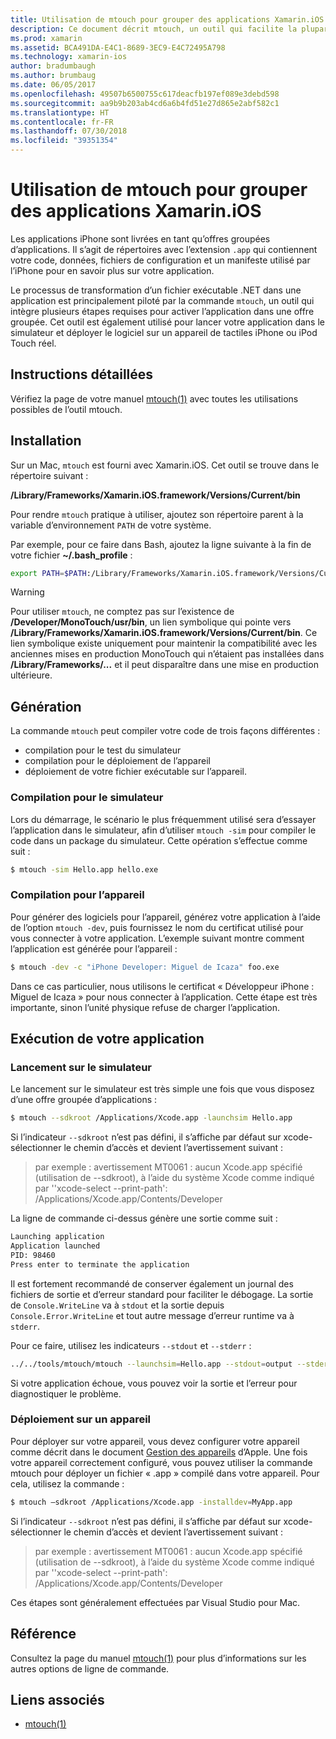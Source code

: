 ```yaml
---
title: Utilisation de mtouch pour grouper des applications Xamarin.iOS
description: Ce document décrit mtouch, un outil qui facilite la plupart des étapes nécessaires pour convertir une application Xamarin.iOS en bundle, pour la lancer dans le simulateur et la déployer sur un appareil physique.
ms.prod: xamarin
ms.assetid: BCA491DA-E4C1-8689-3EC9-E4C72495A798
ms.technology: xamarin-ios
author: bradumbaugh
ms.author: brumbaug
ms.date: 06/05/2017
ms.openlocfilehash: 49507b6500755c617deacfb197ef089e3debd598
ms.sourcegitcommit: aa9b9b203ab4cd6a6b4fd51e27d865e2abf582c1
ms.translationtype: HT
ms.contentlocale: fr-FR
ms.lasthandoff: 07/30/2018
ms.locfileid: "39351354"
---
```

# <a name="using-mtouch-to-bundle-xamarinios-apps"></a>Utilisation de mtouch pour grouper des applications Xamarin.iOS

Les applications iPhone sont livrées en tant qu’offres groupées d’applications. Il s’agit de répertoires avec l’extension `.app` qui contiennent votre code, données, fichiers de configuration et un manifeste utilisé par l’iPhone pour en savoir plus sur votre application.

Le processus de transformation d’un fichier exécutable .NET dans une application est principalement piloté par la commande `mtouch`, un outil qui intègre plusieurs étapes requises pour activer l’application dans une offre groupée. Cet outil est également utilisé pour lancer votre application dans le simulateur et déployer le logiciel sur un appareil de tactiles iPhone ou iPod Touch réel.

## <a name="detailed-instructions"></a>Instructions détaillées

Vérifiez la page de votre manuel [mtouch(1)](http://docs.go-mono.com/?link=man%3amtouch(1)) avec toutes les utilisations possibles de l’outil mtouch.

## <a name="installation"></a>Installation

Sur un Mac, `mtouch` est fourni avec Xamarin.iOS. Cet outil se trouve dans le répertoire suivant :

**/Library/Frameworks/Xamarin.iOS.framework/Versions/Current/bin**

Pour rendre `mtouch` pratique à utiliser, ajoutez son répertoire parent à la variable d’environnement `PATH` de votre système.  

Par exemple, pour ce faire dans Bash, ajoutez la ligne suivante à la fin de votre fichier **~/.bash_profile** :

```bash
export PATH=$PATH:/Library/Frameworks/Xamarin.iOS.framework/Versions/Current/bin
```

> [!WARNING]
> Pour utiliser `mtouch`, ne comptez pas sur l’existence de **/Developer/MonoTouch/usr/bin**, un lien symbolique qui pointe vers **/Library/Frameworks/Xamarin.iOS.framework/Versions/Current/bin**. Ce lien symbolique existe uniquement pour maintenir la compatibilité avec les anciennes mises en production MonoTouch qui n’étaient pas installées dans **/Library/Frameworks/...**  et il peut disparaître dans une mise en production ultérieure.

## <a name="building"></a>Génération

La commande `mtouch` peut compiler votre code de trois façons différentes :

-  compilation pour le test du simulateur
-  compilation pour le déploiement de l’appareil
-  déploiement de votre fichier exécutable sur l’appareil.


### <a name="building-for-the-simulator"></a>Compilation pour le simulateur

Lors du démarrage, le scénario le plus fréquemment utilisé sera d’essayer l’application dans le simulateur, afin d’utiliser `mtouch -sim` pour compiler le code dans un package du simulateur. Cette opération s’effectue comme suit :

```bash
$ mtouch -sim Hello.app hello.exe
```

### <a name="building-for-the-device"></a>Compilation pour l’appareil

Pour générer des logiciels pour l’appareil, générez votre application à l’aide de l’option `mtouch -dev`, puis fournissez le nom du certificat utilisé pour vous connecter à votre application. L’exemple suivant montre comment l’application est générée pour l’appareil :

```bash
$ mtouch -dev -c "iPhone Developer: Miguel de Icaza" foo.exe
```

Dans ce cas particulier, nous utilisons le certificat « Développeur iPhone : Miguel de Icaza » pour nous connecter à l’application. Cette étape est très importante, sinon l’unité physique refuse de charger l’application.

 <a name="Running_your_Application" />


## <a name="running-your-application"></a>Exécution de votre application


### <a name="launching-on-the-simulator"></a>Lancement sur le simulateur

Le lancement sur le simulateur est très simple une fois que vous disposez d’une offre groupée d’applications :

```bash
$ mtouch --sdkroot /Applications/Xcode.app -launchsim Hello.app 
```

Si l’indicateur `--sdkroot` n’est pas défini, il s’affiche par défaut sur xcode-sélectionner le chemin d’accès et devient l’avertissement suivant :

> par exemple : avertissement MT0061 : aucun Xcode.app spécifié (utilisation de --sdkroot), à l’aide du système Xcode comme indiqué par ''xcode-select --print-path': /Applications/Xcode.app/Contents/Developer 

La ligne de commande ci-dessus génère une sortie comme suit :

```bash
Launching application
Application launched
PID: 98460
Press enter to terminate the application
```



Il est fortement recommandé de conserver également un journal des fichiers de sortie et d’erreur standard pour faciliter le débogage. La sortie de `Console.WriteLine` va à `stdout` et la sortie depuis `Console.Error.WriteLine` et tout autre message d’erreur runtime va à `stderr`.

Pour ce faire, utilisez les indicateurs `--stdout` et `--stderr` :

```bash
../../tools/mtouch/mtouch --launchsim=Hello.app --stdout=output --stderr=error
```

Si votre application échoue, vous pouvez voir la sortie et l’erreur pour diagnostiquer le problème.


### <a name="deploying-to-a-device"></a>Déploiement sur un appareil

Pour déployer sur votre appareil, vous devez configurer votre appareil comme décrit dans le document [Gestion des appareils](http://developer.apple.com/library/ios/#documentation/Xcode/Conceptual/ios_development_workflow/00-About_the_iOS_Application_Development_Workflow/introduction.html) d’Apple. Une fois votre appareil correctement configuré, vous pouvez utiliser la commande mtouch pour déployer un fichier « .app » compilé dans votre appareil. Pour cela, utilisez la commande :

```bash
$ mtouch —sdkroot /Applications/Xcode.app -installdev=MyApp.app
```

Si l’indicateur `--sdkroot` n’est pas défini, il s’affiche par défaut sur xcode-sélectionner le chemin d’accès et devient l’avertissement suivant :

> par exemple : avertissement MT0061 : aucun Xcode.app spécifié (utilisation de --sdkroot), à l’aide du système Xcode comme indiqué par ''xcode-select --print-path': /Applications/Xcode.app/Contents/Developer 

Ces étapes sont généralement effectuées par Visual Studio pour Mac.

## <a name="reference"></a>Référence

Consultez la page du manuel [mtouch(1)](http://docs.go-mono.com/?link=man%3amtouch(1)) pour plus d’informations sur les autres options de ligne de commande.



## <a name="related-links"></a>Liens associés

- [mtouch(1)](http://iosapi.xamarin.com/?link=man%3amtouch(1))

